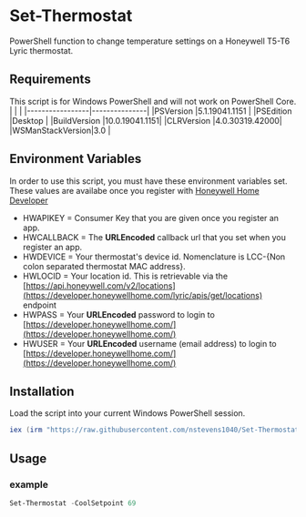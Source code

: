 # Set-Thermostat
PowerShell function to change temperature settings on a Honeywell T5-T6 Lyric thermostat.  
  
## Requirements  
This script is for Windows PowerShell and will not work on PowerShell Core.  
|                 |               |
|-----------------|---------------|
|PSVersion        |5.1.19041.1151 |
|PSEdition        |Desktop        |
|BuildVersion     |10.0.19041.1151|
|CLRVersion       |4.0.30319.42000|
|WSManStackVersion|3.0            |  
  
## Environment Variables  
In order to use this script, you must have these environment variables set. These values are availabe once you register with [Honeywell Home Developer](https://developer.honeywellhome.com/user/register)  
   - HWAPIKEY = Consumer Key that you are given once you register an app.
   - HWCALLBACK = The **URLEncoded** callback url that you set when you register an app.
   - HWDEVICE = Your thermostat's device id. Nomenclature is LCC-{Non colon separated thermostat MAC address}.
   - HWLOCID = Your location id. This is retrievable via the [https://api.honeywell.com/v2/locations](https://developer.honeywellhome.com/lyric/apis/get/locations) endpoint
   - HWPASS = Your **URLEncoded** password to login to [https://developer.honeywellhome.com/](https://developer.honeywellhome.com/)
   - HWUSER = Your **URLEncoded** username (email address) to login to [https://developer.honeywellhome.com/](https://developer.honeywellhome.com/)  

## Installation  
Load the script into your current Windows PowerShell session.  
```ps1
iex (irm "https://raw.githubusercontent.com/nstevens1040/Set-Thermostat/main/Set-Thermostat.ps1")
```  
## Usage
### example  
```ps1
Set-Thermostat -CoolSetpoint 69
```  
